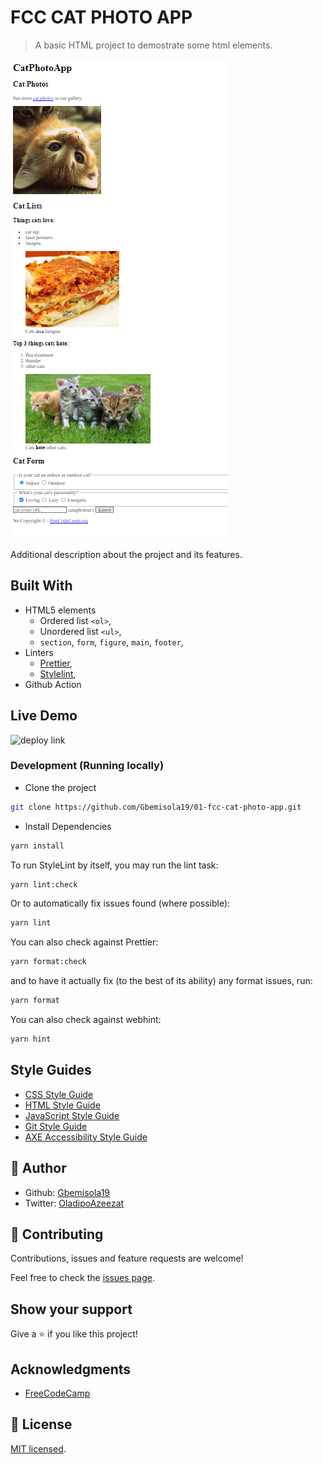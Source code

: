 # FCC CAT PHOTO APP
> A basic HTML project to demostrate some html elements.

![cat photo app](./app_screenshot.png)

Additional description about the project and its features.

## Built With

- HTML5 elements
  - Ordered list `<ol>`,
  - Unordered list `<ul>`,
  - `section`, `form`, `figure`, `main`, `footer`,
- Linters
  - [Prettier](https://prettier.io/),
  - [Stylelint](https://stylelint.io/),
- Github Action

## Live Demo

![deploy link](https://vercel.live/open-feedback/01-fcc-cat-photo-app-red.vercel.app?via=pr-comment-visit-preview-link&passThrough=1)

### Development (Running locally)

- Clone the project

```bash
git clone https://github.com/Gbemisola19/01-fcc-cat-photo-app.git
```

- Install Dependencies

```bash
yarn install
```

To run StyleLint by itself, you may run the lint task:

```bash
yarn lint:check
```

Or to automatically fix issues found (where possible):

```bash
yarn lint
```

You can also check against Prettier:

```bash
yarn format:check
```

and to have it actually fix (to the best of its ability) any format issues, run:

```bash
yarn format
```

You can also check against webhint:

```bash
yarn hint
```

## Style Guides

- [CSS Style Guide](http://udacity.github.io/frontend-nanodegree-styleguide/css.html)
- [HTML Style Guide](http://udacity.github.io/frontend-nanodegree-styleguide/index.html)
- [JavaScript Style Guide](http://udacity.github.io/frontend-nanodegree-styleguide/javascript.html)
- [Git Style Guide](https://udacity.github.io/git-styleguide/)
- [AXE Accessibility Style Guide](https://dequeuniversity.com/rules/axe/html/4.7)

## 👤 Author

- Github: [Gbemisola19](https://github.com//Gbemisola19)
- Twitter: [OladipoAzeezat](https://twitter.com/OladipoAzeezat)

## 🤝 Contributing

Contributions, issues and feature requests are welcome!

Feel free to check the [issues page](../../issues).

## Show your support

Give a ⭐️ if you like this project!

## Acknowledgments

- [FreeCodeCamp](https://www.freecodecamp.org/)

## 📝 License

[MIT licensed](./LICENSE).
